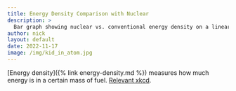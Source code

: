 ```yaml
---
title: Energy Density Comparison with Nuclear
description: >
  Bar graph showing nuclear vs. conventional energy density on a linear axis ;)
author: nick
layout: default
date: 2022-11-17
image: /img/kid_in_atom.jpg
---
```


<div class="row">
<div class="col-12" markdown="1">

[Energy density]({% link energy-density.md %}) measures how much energy is in a certain mass of fuel. [Relevant xkcd](https://xkcd.com/1162/).

<div class="row">
<div class="col-md-12" style="min-height: 100000px" id='plot'></div>
</div>
Learn more about [breeder reactors here]({% link recycling.md %}).

<hr/>

<script src='https://cdn.plot.ly/plotly-2.16.1.min.js'></script>

<script>


let bars = {
    x: ["Uranium (breeder)","Thorium (breeder)", "Uranium (non-breeder)", "Coal", "Nat Gas", "Lithium"],
    y: [80.6e6, 79.4e6, 80.3e6/60.0, 30.0, 53.5, 43.0],
    name: 'Energy density',
    type: 'bar',
    marker: {
        "color": "firebrick",
        "pattern": {
          "solidity": 0.5
        }
      }
};
var layout = {barmode: 'stack', 
  yaxis: {
      type: 'linear', autorange: false ,
      title: { 
      text: 'Energy Density (MJ/kg)',
        },
      nticks: 500,
      range: [0.0, 80.0e6],
      fixedrange: true
    }, 
  xaxis: { autotick: true, 
    title: {
          text: 'Fuel', 
      },
    fixedrange: true,
  },
  autosize: true,
  margin: {
      t: 0
    },
};

var config = {
  displayModeBar: false,
  staticPlot: false
}

let data = [bars];

Plotly.newPlot('plot', data, layout, config );

</script>

</div>
</div>
